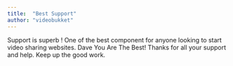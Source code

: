 ```yaml
---
title:  "Best Support"
author: "videobukket"
---
```

Support is superb ! One of the best component for anyone looking to start video sharing websites. Dave You Are The Best! Thanks for all your support and help. Keep up the good work.
